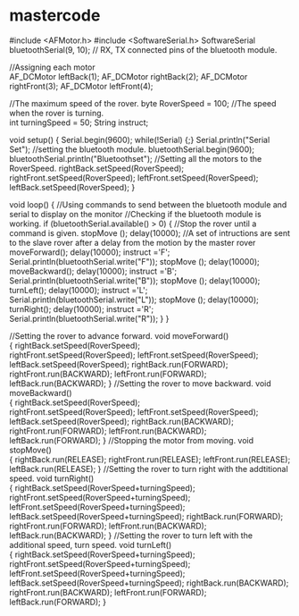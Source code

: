# mastercode
#include <AFMotor.h>
#include <SoftwareSerial.h>
SoftwareSerial bluetoothSerial(9, 10); // RX, TX connected pins of the bluetooth module. 

//Assigning each motor           
AF_DCMotor leftBack(1);
AF_DCMotor rightBack(2);
AF_DCMotor rightFront(3);
AF_DCMotor leftFront(4);

//The maximum speed of the rover.
byte RoverSpeed = 100;
//The speed when the rover is turning.                             
int turningSpeed = 50;
String instruct;  

void setup() {
  Serial.begin(9600);
  while(!Serial) {;}
  Serial.println("Serial Set");
  //setting the bluetooth module.
  bluetoothSerial.begin(9600);
  bluetoothSerial.println("Bluetoothset");
  //Setting all the motors to the RoverSpeed.
  rightBack.setSpeed(RoverSpeed);                 
  rightFront.setSpeed(RoverSpeed);
  leftFront.setSpeed(RoverSpeed);
  leftBack.setSpeed(RoverSpeed);
}

void loop() {
  //Using commands to send between the bluetooth module and serial to display on the monitor
  //Checking if the bluetooth module is working.
  if (bluetoothSerial.available() > 0) {
  //Stop the rover until a command is given.
    stopMove ();
    delay(10000);
   //A set of intructions are sent to the slave rover after a delay from the motion by the master rover 
     moveForward();
     delay(10000); 
     instruct ='F';
     Serial.println(bluetoothSerial.write("F"));
     stopMove ();
     delay(10000); 
     moveBackward();
     delay(10000); 
     instruct ='B';
     Serial.println(bluetoothSerial.write("B"));
     stopMove ();
     delay(10000); 
     turnLeft();
     delay(10000); 
     instruct ='L';
     Serial.println(bluetoothSerial.write("L"));
     stopMove ();
     delay(10000); 
     turnRight();
     delay(10000); 
     instruct ='R';
     Serial.println(bluetoothSerial.write("R"));
  }
}

//Setting the rover to advance forward.
void moveForward()                                
{
  rightBack.setSpeed(RoverSpeed);                          
  rightFront.setSpeed(RoverSpeed);
  leftFront.setSpeed(RoverSpeed);
  leftBack.setSpeed(RoverSpeed);
  rightBack.run(FORWARD);
  rightFront.run(BACKWARD);
  leftFront.run(FORWARD);
  leftBack.run(BACKWARD);
}
//Setting the rover to move backward.
void moveBackward()                              
{
  rightBack.setSpeed(RoverSpeed);                         
  rightFront.setSpeed(RoverSpeed);
  leftFront.setSpeed(RoverSpeed);
  leftBack.setSpeed(RoverSpeed);
  rightBack.run(BACKWARD);
  rightFront.run(FORWARD);
  leftFront.run(BACKWARD);
  leftBack.run(FORWARD);
}
//Stopping the motor from moving.
void stopMove()    
{
  rightBack.run(RELEASE);
  rightFront.run(RELEASE);
  leftFront.run(RELEASE);
  leftBack.run(RELEASE);
}
//Setting the rover to turn right with the addtitional speed.
void turnRight()                                 
{
  rightBack.setSpeed(RoverSpeed+turningSpeed);                 
  rightFront.setSpeed(RoverSpeed+turningSpeed);
  leftFront.setSpeed(RoverSpeed+turningSpeed);
  leftBack.setSpeed(RoverSpeed+turningSpeed);
  rightBack.run(FORWARD);
  rightFront.run(FORWARD);
  leftFront.run(BACKWARD);
  leftBack.run(BACKWARD);
}
//Setting the rover to turn left with the additional speed, turn speed.
void turnLeft()                                
{
  rightBack.setSpeed(RoverSpeed+turningSpeed);                
  rightFront.setSpeed(RoverSpeed+turningSpeed);
  leftFront.setSpeed(RoverSpeed+turningSpeed);
  leftBack.setSpeed(RoverSpeed+turningSpeed);
  rightBack.run(BACKWARD);
  rightFront.run(BACKWARD);
  leftFront.run(FORWARD);
  leftBack.run(FORWARD);
}

